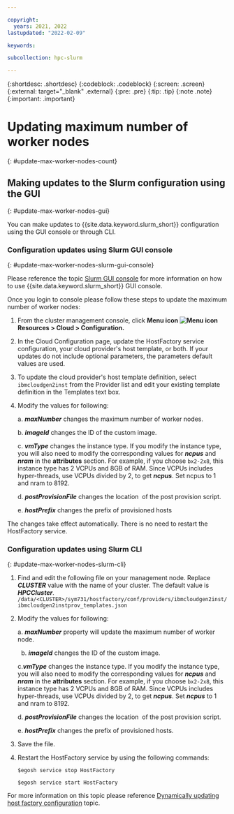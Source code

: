 ```yaml
---

copyright:
  years: 2021, 2022
lastupdated: "2022-02-09"

keywords: 

subcollection: hpc-slurm

---
```


{:shortdesc: .shortdesc}
{:codeblock: .codeblock}
{:screen: .screen}
{:external: target="_blank" .external}
{:pre: .pre}
{:tip: .tip}
{:note .note}
{:important: .important}

# Updating maximum number of worker nodes
{: #update-max-worker-nodes-count}

## Making updates to the Slurm configuration using the GUI
{: #update-max-worker-nodes-gui}

You can make updates to {{site.data.keyword.slurm_short}} configuration using the GUI console or through CLI.

### Configuration updates using Slurm GUI console
{: #update-max-worker-nodes-slurm-gui-console}

Please reference the topic [Slurm GUI console](/docs/hpc-slurm?topic=hpc-slurm-gui-console&interface=ui) for more information on how to use {{site.data.keyword.slurm_short}} GUI console. 

Once you login to console please follow these steps to update the maximum number of worker nodes:

1. From the cluster management console, click **Menu icon ![Menu icon](../../icons/icon_hamburger.svg) Resources > Cloud > Configuration.**

2. In the Cloud Configuration page, update the HostFactory service configuration, your cloud provider's host template, or both. If your updates do not include optional parameters, the parameters default values are used.

3. To update the cloud provider's host template definition, select ``ibmcloudgen2inst`` from the Provider list and edit your existing template definition in the Templates text box.

4. Modify the values for following:

    a. ***maxNumber*** changes the maximum number of worker nodes. 
  
    b. ***imageId*** changes the ID of the custom image.

    c. ***vmType*** changes the instance type. If you modify the instance type, you will also need to modify the corresponding values for ***ncpus*** and ***nram*** in the **attributes** section. For example, if you choose ``bx2-2x8``, this instance type has 2 VCPUs and 8GB of RAM. Since VCPUs includes hyper-threads, use VCPUs divided by 2, to get ***ncpus***. Set ncpus to 1 and nram to 8192.

    d. ***postProvisionFile*** changes the location  of the post provision script.

    e. ***hostPrefix*** changes the prefix of provisioned hosts

The changes take effect automatically. There is no need to restart the HostFactory service.

### Configuration updates using Slurm CLI
{: #update-max-worker-nodes-slurm-cli}

1. Find and edit the following file on your management node. Replace ***CLUSTER*** value with the name of your cluster. The default value is ***HPCCluster***. 
``/data/<CLUSTER>/sym731/hostfactory/conf/providers/ibmcloudgen2inst/ibmcloudgen2instprov_templates.json``

2.  Modify the values for following:

    a. ***maxNumber*** property will update the maximum number of worker node.

     
    b. ***imageId*** changes the ID of the custom image.


    c.***vmType*** changes the instance type. If you modify the instance type, you will also need to modify the corresponding values for ***ncpus*** and ***nram*** in the **attributes** section. For example, if you choose ``bx2-2x8``, this instance type has 2 VCPUs and 8GB of RAM. Since VCPUs includes hyper-threads, use VCPUs divided by 2, to get ***ncpus***. Set ***ncpus*** to 1 and nram to 8192.
    
    d. ***postProvisionFile*** changes the location  of the post provision script.


    e. ***hostPrefix*** changes the prefix of provisioned hosts.

3. Save the file.

4. Restart the HostFactory service by using the following commands:

      ``$egosh service stop HostFactory``
      
      ``$egosh service start HostFactory``

For more information on this topic please reference 
 [Dynamically updating host factory configuration](/docs/en/slurm/7.3.1?topic=bursting-dynamically-updating-host-factory-configuration) topic.

